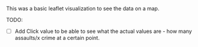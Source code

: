 This was a basic leaflet visualization to see the data on a map.

TODO:
- [ ] Add Click value to be able to see what the actual values are - how many assaults/x crime at a certain point.
